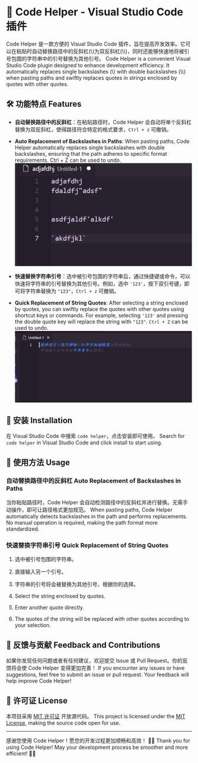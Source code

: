 # 🚀 Code Helper - Visual Studio Code 插件

Code Helper 是一款方便的 Visual Studio Code 插件，旨在提高开发效率。它可以在粘贴时自动替换路径中的反斜杠(\\)为双反斜杠(\\\\)，同时还能够快速地将被引号包围的字符串中的引号替换为其他引号。
Code Helper is a convenient Visual Studio Code plugin designed to enhance development efficiency. It automatically replaces single backslashes (\\) with double backslashes (\\\\) when pasting paths and swiftly replaces quotes in strings enclosed by quotes with other quotes.

## 🛠️ 功能特点 Features

- **自动替换路径中的反斜杠**：在粘贴路径时，Code Helper 会自动将单个反斜杠替换为双反斜杠，使得路径符合特定的格式要求，`Ctrl + z` 可撤销。
- **Auto Replacement of Backslashes in Paths**: When pasting paths, Code Helper automatically replaces single backslashes with double backslashes, ensuring that the path adheres to specific format requirements. Ctrl + Z can be used to undo.
![示例1](./imgs/1.gif)

- **快速替换字符串引号**：选中被引号包围的字符串后，通过快捷键或命令，可以快速将字符串的引号替换为其他引号。例如，选中 `'123'`，按下双引号键，即可将字符串替换为 `"123"`，`Ctrl + z` 可撤销。
- **Quick Replacement of String Quotes**: After selecting a string enclosed by quotes, you can swiftly replace the quotes with other quotes using shortcut keys or commands. For example, selecting `'123'` and pressing the double quote key will replace the string with `"123"`. `Ctrl + Z` can be used to undo.
![示例2](./imgs/2.gif)

## 🚀 安装 Installation

在 Visual Studio Code 中搜索 `code helper`，点击安装即可使用。
Search for `code helper` in Visual Studio Code and click install to start using.

## 📝 使用方法 Usage

### 自动替换路径中的反斜杠 Auto Replacement of Backslashes in Paths

当你粘贴路径时，Code Helper 会自动检测路径中的反斜杠并进行替换。无需手动操作，即可让路径格式更加规范。
When pasting paths, Code Helper automatically detects backslashes in the path and performs replacements. No manual operation is required, making the path format more standardized.

### 快速替换字符串引号 Quick Replacement of String Quotes

1. 选中被引号包围的字符串。
2. 直接输入另一个引号。
3. 字符串的引号将会被替换为其他引号，根据你的选择。

1. Select the string enclosed by quotes.
2. Enter another quote directly.
3. The quotes of the string will be replaced with other quotes according to your selection.

## 🙌 反馈与贡献 Feedback and Contributions

如果你发现任何问题或者有任何建议，欢迎提交 Issue 或 Pull Request。你的反馈将会使 Code Helper 变得更加完善！
If you encounter any issues or have suggestions, feel free to submit an issue or pull request. Your feedback will help improve Code Helper!

## 📄 许可证 License

本项目采用 [MIT 许可证](./LICENSE) 开放源代码。
This project is licensed under the [MIT License](./LICENSE), making the source code open for use.

---

感谢您使用 Code Helper！愿您的开发过程更加顺畅和高效！ 🚀🔧
Thank you for using Code Helper! May your development process be smoother and more efficient! 🚀🔧
